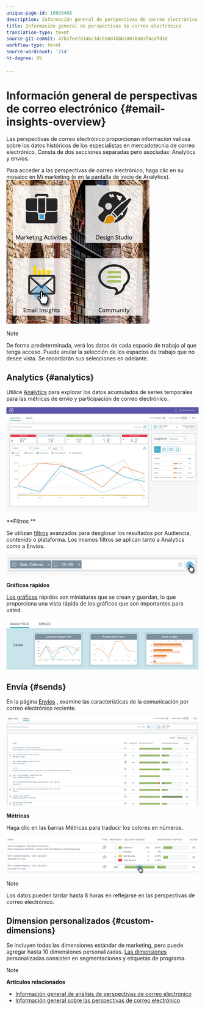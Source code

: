 ```yaml
---
unique-page-id: 10099408
description: Información general de perspectivas de correo electrónico - Documentos de marketing - Documentación del producto
title: Información general de perspectivas de correo electrónico
translation-type: tm+mt
source-git-commit: 47b2fee7d146c3dc558d4bbb10070683f4cdfd3d
workflow-type: tm+mt
source-wordcount: '214'
ht-degree: 0%

---
```



# Información general de perspectivas de correo electrónico {#email-insights-overview}

Las perspectivas de correo electrónico proporcionan información valiosa sobre los datos históricos de los especialistas en mercadotecnia de correo electrónico. Consta de dos secciones separadas pero asociadas: Analytics y envíos.

Para acceder a las perspectivas de correo electrónico, haga clic en su mosaico en Mi marketing (o en la pantalla de inicio de Analytics).   ![](assets/icon.png)

>[!NOTE]
>
>De forma predeterminada, verá los datos de cada espacio de trabajo al que tenga acceso. Puede anular la selección de los espacios de trabajo que no desee vista. Se recordarán sus selecciones en adelante.

## Analytics {#analytics}

Utilice [Analytics](email-insights-analytics-overview.md) para explorar los datos acumulados de series temporales para las métricas de envío y participación de correo electrónico.

![](assets/emailanalytics.jpg)

**Filtros **

Se utilizan [filtros](filtering-in-email-insights.md) avanzados para desglosar los resultados por Audiencia, contenido o plataforma. Los mismos filtros se aplican tanto a Analytics como a Envíos.

![](assets/filter.png)

**Gráficos rápidos**

[Los gráficos](email-insights-quick-charts.md) rápidos son miniaturas que se crean y guardan, lo que proporciona una vista rápida de los gráficos que son importantes para usted.

![](assets/three.png)

## Envía {#sends}

En la página [Envíos](email-insights-sends-overview.md) , examine las características de la comunicación por correo electrónico reciente.

![](assets/two.png)

**Métricas**

Haga clic en las barras Métricas para traducir los colores en números.

![](assets/delivery-metrics.png)

>[!NOTE]
>
>Los datos pueden tardar hasta 8 horas en reflejarse en las perspectivas de correo electrónico.

## Dimension personalizados {#custom-dimensions}

Se incluyen todas las dimensiones estándar de marketing, pero puede agregar hasta 10 dimensiones personalizadas. [Las dimensiones](custom-dimensions-for-email-insights.md) personalizadas consisten en segmentaciones y etiquetas de programa.

>[!NOTE]
>
>**Artículos relacionados**
>
>* [Información general de análisis de perspectivas de correo electrónico](email-insights-analytics-overview.md)
>* [Información general sobre las perspectivas de correo electrónico](email-insights-sends-overview.md)

>




